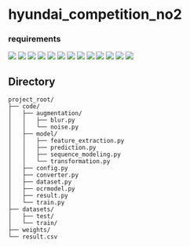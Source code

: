 # hyundai_competition_no2

### requirements

<img src="https://img.shields.io/badge/python-3.8-yellowgreen"/> 
<img src="https://img.shields.io/badge/nltk-3.7-yellowgreen"/> 
<img src="https://img.shields.io/badge/numpy-1.21.2-yellowgreen"/> 
<img src="https://img.shields.io/badge/opencv-4.1.2-yellowgreen"/> 
<img src="https://img.shields.io/badge/pandas-1.4.0-red"/> 
<img src="https://img.shields.io/badge/pillow-8.4.0-red"/> 
<img src="https://img.shields.io/badge/pytorch-1.10.2-blue"/>
<img src="https://img.shields.io/badge/skimage-0.19.1-yellowgreen"/> 
<img src="https://img.shields.io/badge/sklearn-1.0.2-yellowgreen"/> 
<img src="https://img.shields.io/badge/torchvision-0.11.3-yellowgreen"/> 
<img src="https://img.shields.io/badge/torchsummary-1.5.1-yellowgreen"/> 
<img src="https://img.shields.io/badge/tqdm-4.62.3-yellowgreen"/> 
<img src="https://img.shields.io/badge/wand-0.6.7-yellowgreen"/> 



## Directory

```
project_root/
├── code/
│   ├── augmentation/
│   │   ├── blur.py                  
│   │   └── noise.py                 
│   ├── model/
│   │   ├── feature_extraction.py     
│   │   ├── prediction.py            
│   │   ├── sequence_modeling.py     
│   │   └── transformation.py        
│   ├── config.py                    
│   ├── converter.py                 
│   ├── dataset.py                   
│   ├── ocrmodel.py                  
│   ├── result.py                    
│   └── train.py                     
├── datasets/
│   ├── test/
│   └── train/
├── weights/
└── result.csv                       
```

